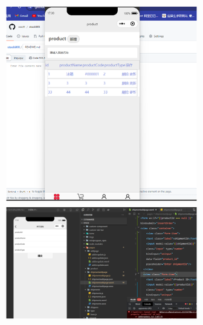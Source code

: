 ![屏幕截图 2024-06-09 173050](https://raw.githubusercontent.com/xssctt/typora_image/main/img/202406091732599.png)

![屏幕截图 2024-06-09 173140](https://raw.githubusercontent.com/xssctt/typora_image/main/img/202406091732934.png)

